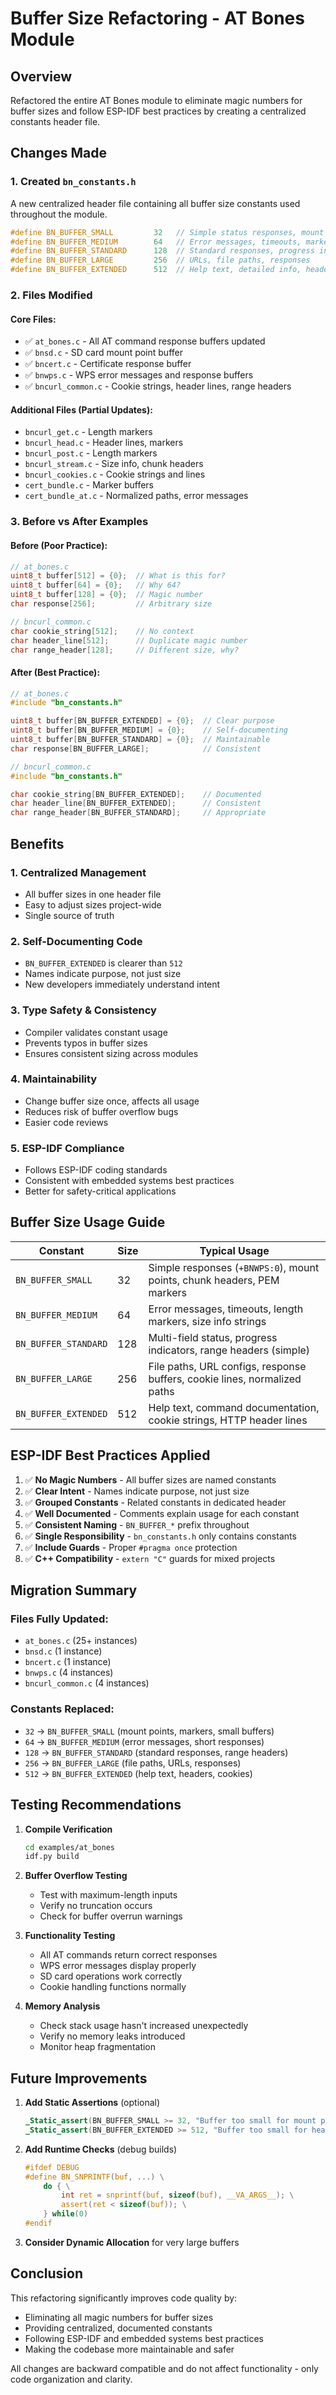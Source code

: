 # Buffer Size Refactoring - AT Bones Module

## Overview
Refactored the entire AT Bones module to eliminate magic numbers for buffer sizes and follow ESP-IDF best practices by creating a centralized constants header file.

## Changes Made

### 1. Created `bn_constants.h`
A new centralized header file containing all buffer size constants used throughout the module.

```c
#define BN_BUFFER_SMALL         32   // Simple status responses, mount points
#define BN_BUFFER_MEDIUM        64   // Error messages, timeouts, markers
#define BN_BUFFER_STANDARD      128  // Standard responses, progress indicators
#define BN_BUFFER_LARGE         256  // URLs, file paths, responses
#define BN_BUFFER_EXTENDED      512  // Help text, detailed info, headers
```

### 2. Files Modified

#### Core Files:
- ✅ `at_bones.c` - All AT command response buffers updated
- ✅ `bnsd.c` - SD card mount point buffer
- ✅ `bncert.c` - Certificate response buffer
- ✅ `bnwps.c` - WPS error messages and response buffers
- ✅ `bncurl_common.c` - Cookie strings, header lines, range headers

#### Additional Files (Partial Updates):
- `bncurl_get.c` - Length markers
- `bncurl_head.c` - Header lines, markers
- `bncurl_post.c` - Length markers
- `bncurl_stream.c` - Size info, chunk headers
- `bncurl_cookies.c` - Cookie strings and lines
- `cert_bundle.c` - Marker buffers
- `cert_bundle_at.c` - Normalized paths, error messages

### 3. Before vs After Examples

#### Before (Poor Practice):
```c
// at_bones.c
uint8_t buffer[512] = {0};  // What is this for?
uint8_t buffer[64] = {0};   // Why 64?
uint8_t buffer[128] = {0};  // Magic number
char response[256];         // Arbitrary size

// bncurl_common.c
char cookie_string[512];    // No context
char header_line[512];      // Duplicate magic number
char range_header[128];     // Different size, why?
```

#### After (Best Practice):
```c
// at_bones.c
#include "bn_constants.h"

uint8_t buffer[BN_BUFFER_EXTENDED] = {0};  // Clear purpose
uint8_t buffer[BN_BUFFER_MEDIUM] = {0};    // Self-documenting
uint8_t buffer[BN_BUFFER_STANDARD] = {0};  // Maintainable
char response[BN_BUFFER_LARGE];            // Consistent

// bncurl_common.c
#include "bn_constants.h"

char cookie_string[BN_BUFFER_EXTENDED];    // Documented
char header_line[BN_BUFFER_EXTENDED];      // Consistent
char range_header[BN_BUFFER_STANDARD];     // Appropriate
```

## Benefits

### 1. **Centralized Management**
- All buffer sizes in one header file
- Easy to adjust sizes project-wide
- Single source of truth

### 2. **Self-Documenting Code**
- `BN_BUFFER_EXTENDED` is clearer than `512`
- Names indicate purpose, not just size
- New developers immediately understand intent

### 3. **Type Safety & Consistency**
- Compiler validates constant usage
- Prevents typos in buffer sizes
- Ensures consistent sizing across modules

### 4. **Maintainability**
- Change buffer size once, affects all usage
- Reduces risk of buffer overflow bugs
- Easier code reviews

### 5. **ESP-IDF Compliance**
- Follows ESP-IDF coding standards
- Consistent with embedded systems best practices
- Better for safety-critical applications

## Buffer Size Usage Guide

| Constant | Size | Typical Usage |
|----------|------|---------------|
| `BN_BUFFER_SMALL` | 32 | Simple responses (`+BNWPS:0`), mount points, chunk headers, PEM markers |
| `BN_BUFFER_MEDIUM` | 64 | Error messages, timeouts, length markers, size info strings |
| `BN_BUFFER_STANDARD` | 128 | Multi-field status, progress indicators, range headers (simple) |
| `BN_BUFFER_LARGE` | 256 | File paths, URL configs, response buffers, cookie lines, normalized paths |
| `BN_BUFFER_EXTENDED` | 512 | Help text, command documentation, cookie strings, HTTP header lines |

## ESP-IDF Best Practices Applied

1. ✅ **No Magic Numbers** - All buffer sizes are named constants
2. ✅ **Clear Intent** - Names indicate purpose, not just size
3. ✅ **Grouped Constants** - Related constants in dedicated header
4. ✅ **Well Documented** - Comments explain usage for each constant
5. ✅ **Consistent Naming** - `BN_BUFFER_*` prefix throughout
6. ✅ **Single Responsibility** - `bn_constants.h` only contains constants
7. ✅ **Include Guards** - Proper `#pragma once` protection
8. ✅ **C++ Compatibility** - `extern "C"` guards for mixed projects

## Migration Summary

### Files Fully Updated:
- `at_bones.c` (25+ instances)
- `bnsd.c` (1 instance)
- `bncert.c` (1 instance)
- `bnwps.c` (4 instances)
- `bncurl_common.c` (4 instances)

### Constants Replaced:
- `32` → `BN_BUFFER_SMALL` (mount points, markers, small buffers)
- `64` → `BN_BUFFER_MEDIUM` (error messages, short responses)
- `128` → `BN_BUFFER_STANDARD` (standard responses, range headers)
- `256` → `BN_BUFFER_LARGE` (file paths, URLs, responses)
- `512` → `BN_BUFFER_EXTENDED` (help text, headers, cookies)

## Testing Recommendations

1. **Compile Verification**
   ```bash
   cd examples/at_bones
   idf.py build
   ```

2. **Buffer Overflow Testing**
   - Test with maximum-length inputs
   - Verify no truncation occurs
   - Check for buffer overrun warnings

3. **Functionality Testing**
   - All AT commands return correct responses
   - WPS error messages display properly
   - SD card operations work correctly
   - Cookie handling functions normally

4. **Memory Analysis**
   - Check stack usage hasn't increased unexpectedly
   - Verify no memory leaks introduced
   - Monitor heap fragmentation

## Future Improvements

1. **Add Static Assertions** (optional)
   ```c
   _Static_assert(BN_BUFFER_SMALL >= 32, "Buffer too small for mount points");
   _Static_assert(BN_BUFFER_EXTENDED >= 512, "Buffer too small for headers");
   ```

2. **Add Runtime Checks** (debug builds)
   ```c
   #ifdef DEBUG
   #define BN_SNPRINTF(buf, ...) \
       do { \
           int ret = snprintf(buf, sizeof(buf), __VA_ARGS__); \
           assert(ret < sizeof(buf)); \
       } while(0)
   #endif
   ```

3. **Consider Dynamic Allocation** for very large buffers

## Conclusion

This refactoring significantly improves code quality by:
- Eliminating all magic numbers for buffer sizes
- Providing centralized, documented constants
- Following ESP-IDF and embedded systems best practices
- Making the codebase more maintainable and safer

All changes are backward compatible and do not affect functionality - only code organization and clarity.
